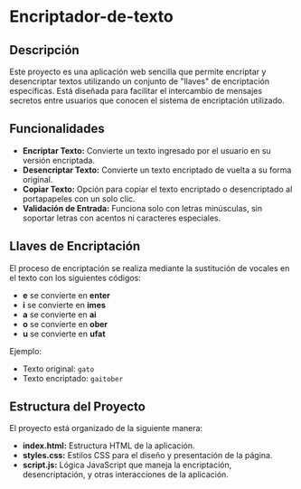 # Encriptador-de-texto

## Descripción

Este proyecto es una aplicación web sencilla que permite encriptar y desencriptar textos utilizando un conjunto de "llaves" de encriptación específicas. Está diseñada para facilitar el intercambio de mensajes secretos entre usuarios que conocen el sistema de encriptación utilizado.

## Funcionalidades

- **Encriptar Texto:** Convierte un texto ingresado por el usuario en su versión encriptada.
- **Desencriptar Texto:** Convierte un texto encriptado de vuelta a su forma original.
- **Copiar Texto:** Opción para copiar el texto encriptado o desencriptado al portapapeles con un solo clic.
- **Validación de Entrada:** Funciona solo con letras minúsculas, sin soportar letras con acentos ni caracteres especiales.

## Llaves de Encriptación

El proceso de encriptación se realiza mediante la sustitución de vocales en el texto con los siguientes códigos:

- **e** se convierte en **enter**
- **i** se convierte en **imes**
- **a** se convierte en **ai**
- **o** se convierte en **ober**
- **u** se convierte en **ufat**

Ejemplo:
- Texto original: `gato`
- Texto encriptado: `gaitober`

## Estructura del Proyecto

El proyecto está organizado de la siguiente manera:

- **index.html:** Estructura HTML de la aplicación.
- **styles.css:** Estilos CSS para el diseño y presentación de la página.
- **script.js:** Lógica JavaScript que maneja la encriptación, desencriptación, y otras interacciones de la aplicación.
